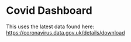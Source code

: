 # Covid Dashboard

This uses the latest data found here:  
https://coronavirus.data.gov.uk/details/download